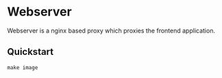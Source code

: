 # Webserver

Webserver is a nginx based proxy which proxies the frontend application.

## Quickstart

```shell
make image
```
